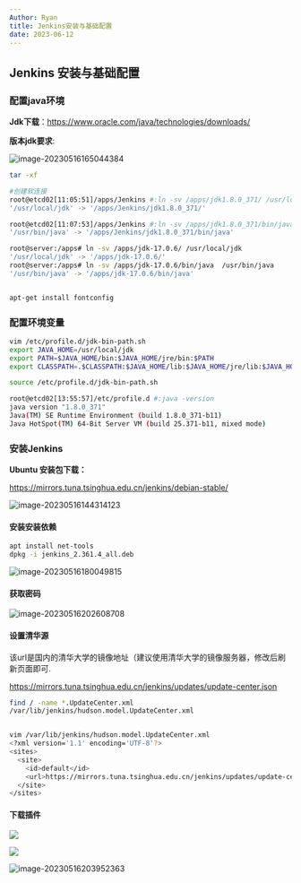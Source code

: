 ```yaml
---
Author: Ryan
title: Jenkins安装与基础配置
date: 2023-06-12
---
```




## Jenkins 安装与基础配置



###  配置java环境



**Jdk下载**：https://www.oracle.com/java/technologies/downloads/

**版本jdk要求**:

![image-20230516165044384](https://cdn1.ryanxin.live/image-20230516165044384.png)



```bash
tar -xf 

#创建软连接
root@etcd02[11:05:51]/apps/Jenkins #:ln -sv /apps/jdk1.8.0_371/ /usr/local/jdk
'/usr/local/jdk' -> '/apps/Jenkins/jdk1.8.0_371/'

root@etcd02[11:07:53]/apps/Jenkins #:ln -sv /apps/jdk1.8.0_371/bin/java /usr/bin/java
'/usr/bin/java' -> '/apps/Jenkins/jdk1.8.0_371/bin/java'
```

```bash
root@server:/apps# ln -sv /apps/jdk-17.0.6/ /usr/local/jdk
'/usr/local/jdk' -> '/apps/jdk-17.0.6/'  
root@server:/apps# ln -sv /apps/jdk-17.0.6/bin/java  /usr/bin/java
'/usr/bin/java' -> '/apps/jdk-17.0.6/bin/java'


apt-get install fontconfig
```





### **配置环境变量**

```bash
vim /etc/profile.d/jdk-bin-path.sh
export JAVA_HOME=/usr/local/jdk
export PATH=$JAVA_HOME/bin:$JAVA_HOME/jre/bin:$PATH
export CLASSPATH=.$CLASSPATH:$JAVA_HOME/lib:$JAVA_HOME/jre/lib:$JAVA_HOME/lib/tools.jar

source /etc/profile.d/jdk-bin-path.sh
```

```bash
root@etcd02[13:55:57]/etc/profile.d #:java -version
java version "1.8.0_371"
Java(TM) SE Runtime Environment (build 1.8.0_371-b11)
Java HotSpot(TM) 64-Bit Server VM (build 25.371-b11, mixed mode)
```





### 安装Jenkins

**Ubuntu 安装包下载：**

https://mirrors.tuna.tsinghua.edu.cn/jenkins/debian-stable/

![image-20230516144314123](https://cdn1.ryanxin.live/image-20230516144314123.png)

#### 安装安装依赖

```bash
apt install net-tools
dpkg -i jenkins_2.361.4_all.deb
```



![image-20230516180049815](https://cdn1.ryanxin.live/image-20230516180049815.png)



#### **获取密码**

![image-20230516202608708](https://cdn1.ryanxin.live/xxlog/image-20230516202608708.png)



#### **设置清华源**

该url是国内的清华大学的镜像地址（建议使用清华大学的镜像服务器，修改后刷新页面即可.

https://mirrors.tuna.tsinghua.edu.cn/jenkins/updates/update-center.json

```bash
find / -name *.UpdateCenter.xml
/var/lib/jenkins/hudson.model.UpdateCenter.xml


vim /var/lib/jenkins/hudson.model.UpdateCenter.xml
<?xml version='1.1' encoding='UTF-8'?>
<sites>
  <site>
    <id>default</id>
    <url>https://mirrors.tuna.tsinghua.edu.cn/jenkins/updates/update-center.json</url>
  </site>
</sites>
```



#### 下载插件

![](https://cdn1.ryanxin.live/xxlog/image-20230516202918543.png)

![](https://cdn1.ryanxin.live/xxlog/image-20230516203918051.png)

![image-20230516203952363](https://cdn1.ryanxin.live/xxlog/image-20230516203952363.png)





